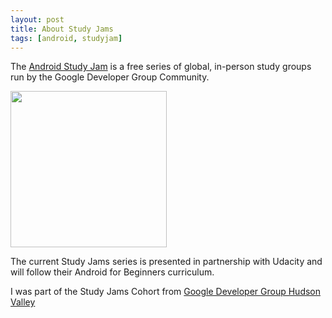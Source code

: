 ```yaml
---
layout: post
title: About Study Jams
tags: [android, studyjam]
---
```


The [Android Study Jam](http://developerstudyjams.com) is a free series of global, in-person study groups run by the Google Developer Group Community. 

<div class="container">
	<img height="250" src="http://developerstudyjams.com/images/masthead.png" />
</div>

The current Study Jams series is presented in partnership with Udacity and will follow their Android for Beginners curriculum. 

I was part of the Study Jams Cohort from [Google Developer Group Hudson Valley](https://developers.google.com/groups/chapter/116637480947982055865/)